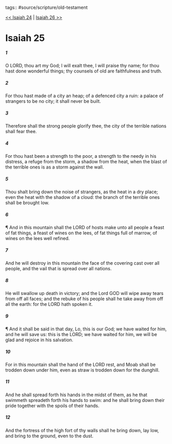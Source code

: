 tags:: #source/scripture/old-testament

[<< Isaiah 24](source/scripture/old-testament/23_Isaiah/Isaiah_24.md) | [Isaiah 26 >>](source/scripture/old-testament/23_Isaiah/Isaiah_26.md)

# Isaiah 25

##### 1

O LORD, thou art my God; I will exalt thee, I will praise thy name; for thou hast done wonderful things; thy counsels of old are faithfulness and truth.

##### 2

For thou hast made of a city an heap; of a defenced city a ruin: a palace of strangers to be no city; it shall never be built.

##### 3

Therefore shall the strong people glorify thee, the city of the terrible nations shall fear thee.

##### 4

For thou hast been a strength to the poor, a strength to the needy in his distress, a refuge from the storm, a shadow from the heat, when the blast of the terrible ones is as a storm against the wall.

##### 5

Thou shalt bring down the noise of strangers, as the heat in a dry place; even the heat with the shadow of a cloud: the branch of the terrible ones shall be brought low.

##### 6

¶ And in this mountain shall the LORD of hosts make unto all people a feast of fat things, a feast of wines on the lees, of fat things full of marrow, of wines on the lees well refined.

##### 7

And he will destroy in this mountain the face of the covering cast over all people, and the vail that is spread over all nations.

##### 8

He will swallow up death in victory; and the Lord GOD will wipe away tears from off all faces; and the rebuke of his people shall he take away from off all the earth: for the LORD hath spoken it.

##### 9

¶ And it shall be said in that day, Lo, this is our God; we have waited for him, and he will save us: this is the LORD; we have waited for him, we will be glad and rejoice in his salvation.

##### 10

For in this mountain shall the hand of the LORD rest, and Moab shall be trodden down under him, even as straw is trodden down for the dunghill.

##### 11

And he shall spread forth his hands in the midst of them, as he that swimmeth spreadeth forth his hands to swim: and he shall bring down their pride together with the spoils of their hands.

##### 12

And the fortress of the high fort of thy walls shall he bring down, lay low, and bring to the ground, even to the dust.
